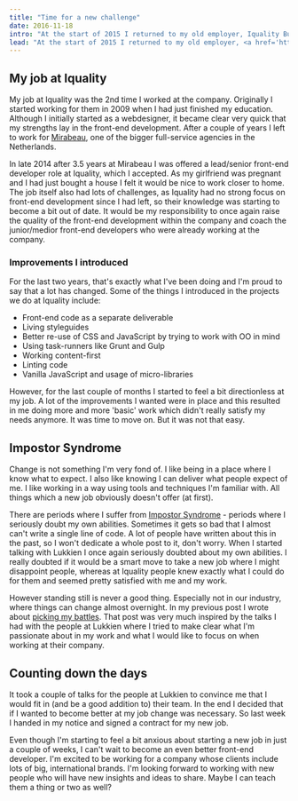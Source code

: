 ```yaml
---
title: "Time for a new challenge"
date: 2016-11-18
intro: "At the start of 2015 I returned to my old employer, Iquality Business Solutions in Nijmegen. While I learned a lot in the last two years, it's time for a new challenge. Starting January 1st I will be working as a front-end developer at Lukkien."
lead: "At the start of 2015 I returned to my old employer, <a href='http://www.iquality.nl'>Iquality Business Solutions</a> in Nijmegen. While I learned a lot in the last two years, it's time for a new challenge. Starting January 1st I will be working as a front-end developer at <a href='http://www.lukkien.nl'>Lukkien</a>."
---
```


## My job at Iquality
My job at Iquality was the 2nd time I worked at the company. Originally I started working for them in 2009 when I had just finished my education.
Although I initially started as a webdesigner, it became clear very quick that my strengths lay in the front-end development. After a couple of
years I left to work for <a href="http://www.mirabeau.nl">Mirabeau</a>, one of the bigger full-service agencies in the Netherlands.

In late 2014 after 3.5 years at Mirabeau I was offered a lead/senior front-end developer role at Iquality, which I accepted. As my girlfriend was pregnant and I had just bought a
house I felt it would be nice to work closer to home. The job itself also had lots of challenges, as Iquality had no strong
focus on front-end development since I had left, so their knowledge was starting to become a bit out of date. It would be my responsibility to once again raise the quality of the front-end development within the company and coach the junior/medior front-end
developers who were already working at the company.

### Improvements I introduced
For the last two years, that's exactly what I've been doing and I'm proud to say that a lot has changed. Some of the things I introduced in the projects we do at Iquality include:

- Front-end code as a separate deliverable
- Living styleguides
- Better re-use of CSS and JavaScript by trying to work with <abbr>OO</abbr> in mind
- Using task-runners like Grunt and Gulp
- Working content-first
- Linting code
- Vanilla JavaScript and usage of micro-libraries

However, for the last couple of months I started to feel a bit directionless at my job. A lot of the improvements I wanted were in place and this
resulted in me doing more and more 'basic' work which didn't really satisfy my needs anymore. It was time to move on. But it was not that easy.

## Impostor Syndrome

Change is not something I'm very fond of. I like being in a place where I know what to expect. I also like knowing I can deliver
what people expect of me. I like working in a way using tools and techniques I'm familiar with. All things which a new job obviously doesn't offer (at first).

There are periods where I suffer from [Impostor Syndrome](https://en.wikipedia.org/wiki/Impostor_syndrome) - periods where I seriously doubt my own abilities. Sometimes it gets so bad that I almost can't write a single line of code. A lot of people have written about this in the past, so I won't dedicate a whole post to it, don't worry.
When I started talking with Lukkien I once again seriously doubted about my own abilities. I really doubted if it would be
 a smart move to take a new job where I might disappoint people, whereas at Iquality people knew exactly what I could
 do for them and seemed pretty satisfied with me and my work.

 However standing still is never a good thing. Especially not in our industry, where things can change almost overnight.
 In my previous post I wrote about [picking my battles](/blog/picking-my-battles/). That post was very much inspired by the
 talks I had with the people at Lukkien where I tried to make clear what I'm passionate about in my work and what I would like to focus on when working at their company.

## Counting down the days

It took a couple of talks for the people at Lukkien to convince me that I would fit in (and be a good addition to) their team. In the end I decided that if I wanted to become better at my job change was necessary. So last week I handed in my notice and signed a contract for my new job.

Even though I'm starting to feel a bit anxious about starting a new job in just a couple of weeks, I can't wait to become an
even better front-end developer. I'm excited to be working for a company whose clients include lots of big, international brands.
I'm looking forward to working with new people who will have new insights and ideas to share. Maybe I can teach them a thing or two as well?